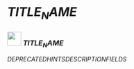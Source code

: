 # $TITLE_NAME$

### <img src="../../.gitbook/assets/base.png" width="32" height="32" /> $TITLE_NAME$
$DEPRECATED$$HINTS$$DESCRIPTION$$FIELDS$
